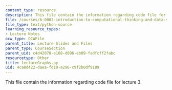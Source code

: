 ```yaml
---
content_type: resource
description: This file contain the information regarding code file for lecture 3.
file: /courses/6-0002-introduction-to-computational-thinking-and-data-science-fall-2016/4ca8d422daeafd10a296c9f2b0df9189_lectureGraphs.py
file_type: text/python-source
learning_resource_types:
- Lecture Notes
ocw_type: OCWFile
parent_title: Lecture Slides and Files
parent_type: CourseSection
parent_uid: c4d42078-e168-d096-eb09-fadfcff2fabc
resourcetype: Other
title: lectureGraphs.py
uid: 4ca8d422-daea-fd10-a296-c9f2b0df9189
---
```

This file contain the information regarding code file for lecture 3.

